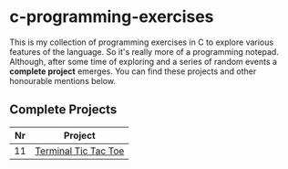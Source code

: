 # c-programming-exercises

This is my collection of programming exercises in C to explore various features of the language. So it's really more of a programming notepad. Although, after some time of exploring and a series of random events a __complete project__ emerges. You can find these projects and other honourable mentions below.

## Complete Projects

|Nr  | Project                                      |
|----| ---------------------------------------------|
|11  |[Terminal Tic Tac Toe](/11_terminal_tictactoe)| 
